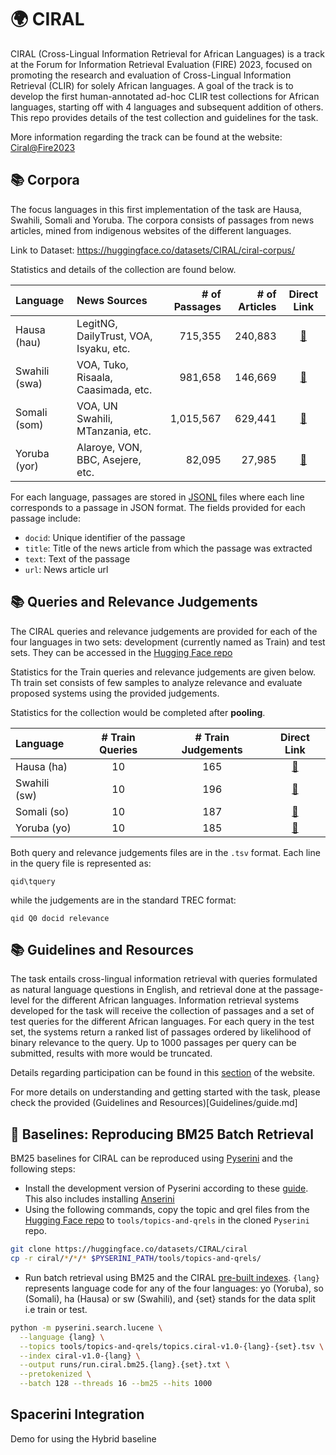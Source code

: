 # 🌍 CIRAL

CIRAL (Cross-Lingual Information Retrieval for African Languages) is a track at the Forum for Information Retrieval Evaluation (FIRE) 2023, focused on promoting the research and evaluation of Cross-Lingual Information Retrieval (CLIR) for solely African languages. A goal of the track is to develop the first human-annotated ad-hoc CLIR test collections for African languages, starting off with 4 languages and subsequent addition of others. This repo provides details of the test collection and guidelines for the task.

More information regarding the track can be found at the website: [Ciral@Fire2023](https://ciralproject.github.io/)

## 📚 Corpora

The focus languages in this first implementation of the task are Hausa, Swahili, Somali and Yoruba. The corpora consists of passages from news articles, mined from indigenous websites of the different languages. 

Link to Dataset: https://huggingface.co/datasets/CIRAL/ciral-corpus/

Statistics and details of the collection are found below.

| Language        | News Sources                           | # of Passages | # of Articles | Direct Link |
|:----------------|:---------------------------------------|--------------:|--------------:|:------------:|
| Hausa (hau)     | LegitNG, DailyTrust, VOA, Isyaku, etc. |       715,355 |       240,883 | [🤗](https://huggingface.co/datasets/CIRAL/ciral-corpus/tree/main/passages-v1.0)
| Swahili (swa)   | VOA, Tuko, Risaala, Caasimada, etc.    |       981,658 |       146,669 | [🤗](https://huggingface.co/datasets/CIRAL/ciral-corpus/tree/main/passages-v1.0)
| Somali (som)    | VOA, UN Swahili, MTanzania, etc.       |     1,015,567 |       629,441 | [🤗](https://huggingface.co/datasets/CIRAL/ciral-corpus/tree/main/passages-v1.0)
| Yoruba (yor)    | Alaroye, VON, BBC, Asejere, etc.       |        82,095 |        27,985 | [🤗](https://huggingface.co/datasets/CIRAL/ciral-corpus/tree/main/passages-v1.0)


For each language, passages are stored in [JSONL](https://jsonlines.org/) files where each line corresponds to a passage in JSON format. The fields provided for each passage include:
-  `docid`: Unique identifier of the passage
- `title`: Title of the news article from which the passage was extracted
- `text`: Text of the passage
- `url`: News article url

## 📚 Queries and Relevance Judgements

The CIRAL queries and relevance judgements are provided for each of the four languages in two sets: development (currently named as Train) and test sets. They can be accessed in the [Hugging Face repo](https://huggingface.co/datasets/CIRAL/ciral)

Statistics for the Train queries and relevance judgements are given below. Th train set consists of few samples to analyze relevance and evaluate proposed systems using the provided judgements. 

Statistics for the collection would be completed after **pooling**.

| Language        | # Train Queries | # Train Judgements | Direct Link |
|:----------------|:---:|:--------------:|:------------:|
| Hausa (ha)     | 10 | 165 | [🤗](https://huggingface.co/datasets/CIRAL/ciral/tree/main/ciral-hausa)| 
| Swahili (sw)   | 10 | 196 | [🤗](https://huggingface.co/datasets/CIRAL/ciral/tree/main/ciral-swahili) | 
| Somali (so)    | 10 | 187 | [🤗](https://huggingface.co/datasets/CIRAL/ciral/tree/main/ciral-somali) | 
| Yoruba (yo)    | 10 | 185 | [🤗](https://huggingface.co/datasets/CIRAL/ciral/tree/main/ciral-yoruba) |

Both query and relevance judgements files are in the `.tsv` format. Each line in the query file is represented as:

```
qid\tquery
```

while the judgements are in the standard TREC format:

```
qid Q0 docid relevance
```


## 📚 Guidelines and Resources

The task entails cross-lingual information retrieval with queries formulated as natural language questions in English, and retrieval done at the passage-level for the different African languages. Information retrieval systems developed for the task will receive the collection of passages and a set of test queries for the different African languages. For each query in the test set, the systems return a ranked list of passages ordered by likelihood of binary relevance to the query. Up to 1000 passages per query can be submitted, results with more would be truncated.

Details regarding participation can be found in this [section](https://ciralproject.github.io/#participation) of the website.

For more details on understanding and getting started with the task, please check the provided (Guidelines and Resources)[Guidelines/guide.md]




## 🔎 Baselines: Reproducing BM25 Batch Retrieval

BM25 baselines for CIRAL can be reproduced using [Pyserini](https://github.com/castorini/pyserini) and the following steps:
- Install the development version of Pyserini according to these [guide](https://github.com/castorini/pyserini/blob/master/docs/installation.md#development-installation). This also includes installing [Anserini](http://anserini.io/)
- Using the following commands, copy the topic and qrel files from the [Hugging Face repo](https://huggingface.co/datasets/CIRAL/ciral) to `tools/topics-and-qrels` in the cloned `Pyserini` repo. 

```bash
git clone https://huggingface.co/datasets/CIRAL/ciral
cp -r ciral/*/*/* $PYSERINI_PATH/tools/topics-and-qrels/
```

- Run batch retrieval using BM25 and the CIRAL [pre-built indexes](https://github.com/castorini/pyserini/blob/master/docs/prebuilt-indexes.md). `{lang}` represents language code for any of the four languages: yo (Yoruba), so (Somali), ha (Hausa) or sw (Swahili), and {set} stands for the data split i.e train or test. 

```bash
python -m pyserini.search.lucene \
  --language {lang} \
  --topics tools/topics-and-qrels/topics.ciral-v1.0-{lang}-{set}.tsv \
  --index ciral-v1.0-{lang} \
  --output runs/run.ciral.bm25.{lang}.{set}.txt \
  --pretokenized \
  --batch 128 --threads 16 --bm25 --hits 1000
```


## Spacerini Integration
Demo for using the Hybrid baseline


